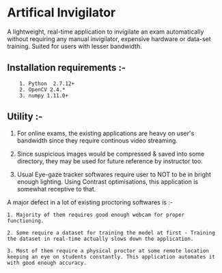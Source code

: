 # Artifical Invigilator

A lightweight, real-time application to invigilate an exam automatically without requiring any manual invigilator, expensive hardware or data-set training. Suited for users with lesser bandwidth.


## Installation requirements :-
	
```
	1. Python  2.7.12+
	2. OpenCV 2.4.*
	3. numpy 1.11.0+
```

## Utility :-

1. For online exams, the existing applications are heavy on user's bandwidth since they require continous video streaming.

2. Since suspicious images would be compressed & saved into some directory, they may be used for future reference by instructor too.

2. Usual Eye-gaze tracker softwares require user to NOT to be in bright enough lighting. Using Contrast optimisations, this application is somewhat receptive to that.


A major defect in a lot of existing proctoring softwares is :-

	1. Majority of them requires good enough webcam for proper functioning.
	
	2. Some require a dataset for training the model at first - Training the dataset in real-time actually slows down the application.
	
	3. Most of them require a physical proctor at some remote location keeping an eye on students constantly. This application automates it with good enough accuracy.
